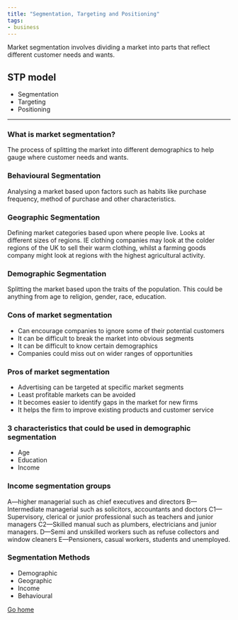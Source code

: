 ```yaml
---
title: "Segmentation, Targeting and Positioning"
tags:
- business
---
```


Market segmentation involves dividing a market into parts that reflect different customer needs and wants.

## STP model

- Segmentation
- Targeting 
- Positioning

---

### What is market segmentation?

The process of splitting the market into different demographics to help gauge where customer needs and wants.

### Behavioural Segmentation

Analysing a market based upon factors such as habits like purchase frequency, method of purchase and other characteristics.

### Geographic Segmentation

Defining market categories based upon where people live. Looks at different sizes of regions. IE clothing companies may look at the colder regions of the UK to sell their warm clothing, whilst a farming goods company might look at regions with the highest agricultural activity.

### Demographic Segmentation

Splitting the market based upon the traits of the population. This could be anything from age to religion, gender, race, education.

### Cons of market segmentation

- Can encourage companies to ignore some of their potential customers
- It can be difficult to break the market into obvious segments
- It can be difficult to know certain demographics
- Companies could miss out on wider ranges of opportunities

### Pros of market segmentation

- Advertising can be targeted at specific market segments
- Least profitable markets can be avoided
- It becomes easier to identify gaps in the market for new firms
- It helps the firm to improve existing products and customer service

### 3 characteristics that could be used in demographic segmentation

- Age
- Education
- Income

### Income segmentation groups

A—higher managerial such as chief executives and directors
B—Intermediate managerial such as solicitors, accountants and doctors
C1—Supervisory, clerical or junior professional such as teachers and junior managers
C2—Skilled manual such as plumbers, electricians and junior managers.
D—Semi and unskilled workers such as refuse collectors and window cleaners
E—Pensioners, casual workers, students and unemployed.

### Segmentation Methods

- Demographic
- Geographic
- Income
- Behavioural



[Go home](/)